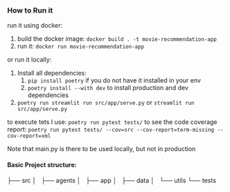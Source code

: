 ### How to Run it

run it using docker:
1. build the docker image: `docker build . -t movie-recommendation-app`
2. run it: `docker run movie-recommendation-app`

or run it locally:
1. Install all dependencies: 
   1. `pip install poetry` if you do not have it installed in your env
   2. `poetry install --with dev` to install production and dev dependencies
2. `poetry run streamlit run src/app/serve.py`  or `streamlit run src/app/serve.py`

to execute tets I use: 
`poetry run pytest tests/`
to see the code coverage report:
`poetry run pytest tests/ --cov=src --cov-report=term-missing --cov-report=xml`

Note that main.py is there to be used locally, but not in production


#### Basic Project structure:

├── src
│   ├── agents
│   ├── app
│   ├── data
│   └── utils
└── tests
